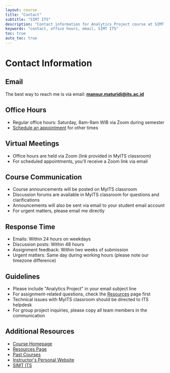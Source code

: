 ```yaml
---
layout: course
title: "Contact"
subtitle: "SIMT ITS"
description: "Contact information for Analytics Project course at SIMT ITS"
keywords: "contact, office hours, email, SIMT ITS"
toc: true
auto_toc: true
---
```


# Contact Information

## Email

The best way to reach me is via email:  **mansur.maturidi@its.ac.id**

## Office Hours

- Regular office hours: Saturday, 8am-9am WIB via Zoom during semester
- [Schedule an appointment](https://mansurarief.github.io/calendar/) for other times

## Virtual Meetings

- Office hours are held via Zoom (link provided in MyITS classroom)
- For scheduled appointments, you'll receive a Zoom link via email

## Course Communication

- Course announcements will be posted on MyITS classroom
- Discussion forums are available in MyITS classroom for questions and clarifications
- Announcements will also be sent via email to your student email account
- For urgent matters, please email me directly

## Response Time

- Emails: Within 24 hours on weekdays
- Discussion posts: Within 48 hours
- Assignment feedback: Within two weeks of submission
- Urgent matters: Same day during working hours (please note our timezone difference)

## Guidelines

- Please include "Analytics Project" in your email subject line
- For assignment-related questions, check the [Resources](/resources) page first
- Technical issues with MyITS classroom should be directed to ITS helpdesk
- For group project inquiries, please copy all team members in the communication

## Additional Resources

- [Course Homepage](/)
- [Resources Page](/resources)
- [Past Courses](/past-courses)
- [Instructor's Personal Website](https://mansurarief.github.io/)
- [SIMT ITS](https://www.its.ac.id/simt/) 
